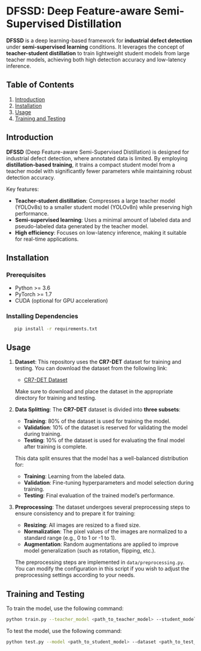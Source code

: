 # DFSSD: Deep Feature-aware Semi-Supervised Distillation

**DFSSD** is a deep learning-based framework for **industrial defect detection** under **semi-supervised learning** conditions. It leverages the concept of **teacher-student distillation** to train lightweight student models from large teacher models, achieving both high detection accuracy and low-latency inference.

## Table of Contents

1. [Introduction](#introduction)
2. [Installation](#installation)
3. [Usage](#usage)
4. [Training and Testing](#training-and-testing)

## Introduction

**DFSSD** (Deep Feature-aware Semi-Supervised Distillation) is designed for industrial defect detection, where annotated data is limited. By employing **distillation-based training**, it trains a compact student model from a teacher model with significantly fewer parameters while maintaining robust detection accuracy.

Key features:
- **Teacher-student distillation**: Compresses a large teacher model (YOLOv8s) to a smaller student model (YOLOv8n) while preserving high performance.
- **Semi-supervised learning**: Uses a minimal amount of labeled data and pseudo-labeled data generated by the teacher model.
- **High efficiency**: Focuses on low-latency inference, making it suitable for real-time applications.

## Installation

### Prerequisites

- Python >= 3.6
- PyTorch >= 1.7
- CUDA (optional for GPU acceleration)

### Installing Dependencies 
```bash
   pip install -r requirements.txt
```
## Usage

1. **Dataset**:
   This repository uses the **CR7-DET** dataset for training and testing. You can download the dataset from the following link:

   - [CR7-DET Dataset](<INSERT_YOUR_DATASET_LINK_HERE>)

   Make sure to download and place the dataset in the appropriate directory for training and testing.

2. **Data Splitting**: 
   The **CR7-DET** dataset is divided into **three subsets**:
   - **Training**: 80% of the dataset is used for training the model.
   - **Validation**: 10% of the dataset is reserved for validating the model during training.
   - **Testing**: 10% of the dataset is used for evaluating the final model after training is complete.

   This data split ensures that the model has a well-balanced distribution for:
   - **Training**: Learning from the labeled data.
   - **Validation**: Fine-tuning hyperparameters and model selection during training.
   - **Testing**: Final evaluation of the trained model’s performance.

3. **Preprocessing**: 
   The dataset undergoes several preprocessing steps to ensure consistency and to prepare it for training:
   - **Resizing**: All images are resized to a fixed size.
   - **Normalization**: The pixel values of the images are normalized to a standard range (e.g., 0 to 1 or -1 to 1).
   - **Augmentation**: Random augmentations are applied to improve model generalization (such as rotation, flipping, etc.).

   The preprocessing steps are implemented in `data/preprocessing.py`. You can modify the configuration in this script if you wish to adjust the preprocessing settings according to your needs.



## Training and Testing

To train the model, use the following command:
```bash
python train.py --teacher_model <path_to_teacher_model> --student_model <path_to_student_model> --dataset <path_to_dataset>
```
To test the model, use the following command:
```bash
python test.py --model <path_to_student_model> --dataset <path_to_test_dataset>
```
